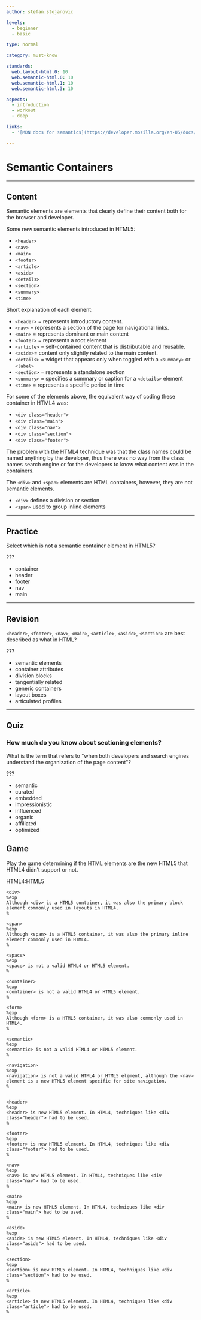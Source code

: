 ```yaml
---
author: stefan.stojanovic

levels:
  - beginner
  - basic

type: normal

category: must-know

standards:
  web.layout-html.0: 10
  web.semantic-html.0: 10
  web.semantic-html.1: 10
  web.semantic-html.3: 10

aspects:
  - introduction
  - workout
  - deep

links:
  - '[MDN docs for semantics](https://developer.mozilla.org/en-US/docs/Glossary/Semantics){website}'

---
```

# Semantic Containers
---
## Content

Semantic elements are elements that clearly define their content both for the browser and developer.

Some new semantic elements introduced in HTML5:
 - `<header>`
 - `<nav>`
 - `<main>`
 - `<footer>`
 - `<article>`
 - `<aside>`
 - `<details>`
 - `<section>`
 - `<summary>`
 - `<time>`

Short explanation of each element:

 - `<header>` = represents introductory content.
 - `<nav>` = represents a section of the page for navigational links.
 - `<main>` = represents dominant or main content
 - `<footer>` = represents a root element
 - `<article>` = self-contained content that is distributable and reusable.
 - `<aside>`= content only slightly related to the main content.
 - `<details>` = widget that appears only when toggled with a `<summary>` or `<label>`
 - `<section>` = represents a standalone section
 - `<summary>` = specifies a summary or caption for a `<details>` element
 - `<time>` = represents a specific period in time

For some of the elements above, the equivalent way of coding these container in HTML4 was:

 - `<div class="header">`
 - `<div class="main">`
 - `<div class="nav">`
 - `<div class="section">`
 - `<div class="footer">`

The problem with the HTML4 technique was that the class names could be named anything by the developer, thus there was no way from the class names search engine or for the developers to know what content was in the containers. 

The `<div>` and `<span>` elements are HTML containers, however, they are not semantic elements.
 - `<div>` defines a division or section
 - `<span>` used to group inline elements

---
## Practice

Select which is not a semantic container element in HTML5?

???

 * container
 * header
 * footer
 * nav
 * main

---
## Revision

`<header>`, `<footer>`, `<nav>`, `<main>`, `<article>`, `<aside>`, `<section>` are best described as what in HTML?

???

 * semantic elements
 * container attributes
 * division blocks
 * tangentially related
 * generic containers
 * layout boxes
 * articulated profiles

---
## Quiz

### How much do you know about sectioning elements?

What is the term that refers to "when both developers and search engines understand the organization of the page content"?

???

 * semantic
 * curated
 * embedded
 * impressionistic
 * influenced
 * organic
 * affiliated
 * optimized

## Game

Play the game determining if the HTML elements are the new HTML5 that HTML4 didn’t support or not.

HTML4:HTML5

```false
<div>
%exp
Although <div> is a HTML5 container, it was also the primary block element commonly used in layouts in HTML4.
%

<span>
%exp
Although <span> is a HTML5 container, it was also the primary inline element commonly used in HTML4.
%

<space>
%exp
<space> is not a valid HTML4 or HTML5 element.
%

<container>
%exp
<container> is not a valid HTML4 or HTML5 element.
%

<form>
%exp
Although <form> is a HTML5 container, it was also commonly used in HTML4.
%

<semantic>
%exp
<semantic> is not a valid HTML4 or HTML5 element.
%

<navigation>
%exp
<navigation> is not a valid HTML4 or HTML5 element, although the <nav> element is a new HTML5 element specific for site navigation.
%
```

```true

<header>
%exp
<header> is new HTML5 element. In HTML4, techniques like <div class="header"> had to be used.
%

<footer>
%exp
<footer> is new HTML5 element. In HTML4, techniques like <div class="footer"> had to be used.
%

<nav>
%exp
<nav> is new HTML5 element. In HTML4, techniques like <div class="nav"> had to be used.
%

<main>
%exp
<main> is new HTML5 element. In HTML4, techniques like <div class="main"> had to be used.
%

<aside>
%exp
<aside> is new HTML5 element. In HTML4, techniques like <div class="aside"> had to be used.
%

<section>
%exp
<section> is new HTML5 element. In HTML4, techniques like <div class="section"> had to be used.
%

<article>
%exp
<article> is new HTML5 element. In HTML4, techniques like <div class="article"> had to be used.
%

```
